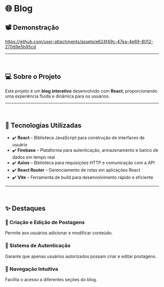 # 🌐 Blog   

## 📽️ Demonstração  

https://github.com/user-attachments/assets/e624f49c-47ea-4e69-8012-270d9e5b95cd

---  

<br>  

## 💻 Sobre o Projeto  
Este projeto é um **blog interativo** desenvolvido com **React**, proporcionando uma experiência fluida e dinâmica para os usuários.  

---  


<br>  

## 🚀 Tecnologias Utilizadas  

- ✔️ **React** – Biblioteca JavaScript para construção de interfaces de usuário  
- ✔️ **Firebase** – Plataforma para autenticação, armazenamento e banco de dados em tempo real  
- ✔️ **Axios** – Biblioteca para requisições HTTP e comunicação com a API  
- ✔️ **React Router** – Gerenciamento de rotas em aplicações React  
- ✔️ **Vite** – Ferramenta de build para desenvolvimento rápido e eficiente  

---  

<br>  

## ✨ Destaques  

### 📝 Criação e Edição de Postagens  
Permite aos usuários adicionar e modificar conteúdo.  

### 🔐 Sistema de Autenticação  
Garante que apenas usuários autorizados possam criar e editar postagens.  

### 🧭 Navegação Intuitiva  
Facilita o acesso a diferentes seções do blog. 

<!--
---  

<br>  

## 🚀 Como Rodar o Projeto  

### 🔧 **Pré-requisitos**  

Antes de começar, certifique-se de ter instalado:  

✅ **Node.js** (versão 18 ou superior) → [Baixar aqui](https://nodejs.org/)  

✅ **Gerenciador de pacotes** (npm ou yarn)  

✅ **Git** (para clonar o repositório)  

---  

<br>  

## ▶️ Passo a Passo  

### 🛠 **Executando a API**  

1️⃣ **Clone o repositório**:  
```bash
git clone https://github.com/diegoramosds/projeto-blog.git

```

2️⃣ **Acesse o diretório da API** no terminal.
```bash
cd 
```

3️⃣ Execute para instalar as dependências do projeto.
```bash
npm install
```

4️⃣ Execute para iniciar o servidor da API.
```bash
npm run dev
```

5️⃣ Aguarde até que a API esteja rodando e ouvindo requisições na porta especificada.

<br>

### 💻 **Executando a Aplicação React** 

1️⃣ Acesse o diretório da aplicação React no terminal.
```bash
cd pass-web
```

2️⃣ Execute  para instalar as dependências do projeto.
```bash
npm install
```

3️⃣ Execute  para iniciar o servidor de desenvolvimento:
```bash
npm run dev
```

4️⃣ Aguarde até que a aplicação seja compilada e inicie no navegador.

5️⃣ Acesse a aplicação pelo navegador no endereço fornecido pelo terminal.

--!>

